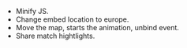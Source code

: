 

  - Minify JS.
  - Change embed location to europe.
  - Move the map, starts the animation, unbind event.
  - Share match hightlights.